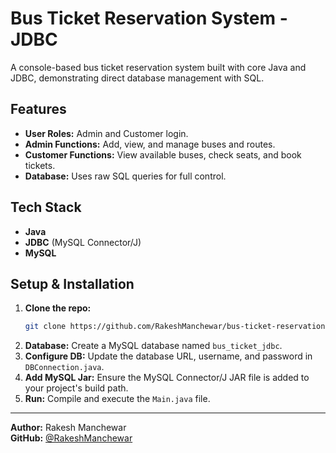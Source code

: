 # Bus Ticket Reservation System - JDBC

A console-based bus ticket reservation system built with core Java and JDBC, demonstrating direct database management with SQL.

## Features
- **User Roles:** Admin and Customer login.
- **Admin Functions:** Add, view, and manage buses and routes.
- **Customer Functions:** View available buses, check seats, and book tickets.
- **Database:** Uses raw SQL queries for full control.

## Tech Stack
- **Java**
- **JDBC** (MySQL Connector/J)
- **MySQL**

## Setup & Installation
1.  **Clone the repo:**
    ```bash
    git clone https://github.com/RakeshManchewar/bus-ticket-reservation-system-using-jdbc.git
    ```
2.  **Database:** Create a MySQL database named `bus_ticket_jdbc`.
3.  **Configure DB:** Update the database URL, username, and password in `DBConnection.java`.
4.  **Add MySQL Jar:** Ensure the MySQL Connector/J JAR file is added to your project's build path.
5.  **Run:** Compile and execute the `Main.java` file.

---

**Author:** Rakesh Manchewar  
**GitHub:** [@RakeshManchewar](https://github.com/RakeshManchewar)
